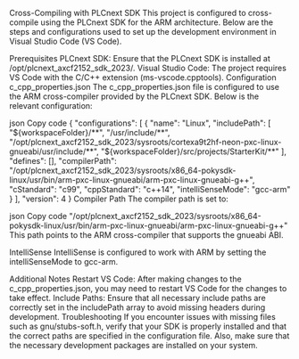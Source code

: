 Cross-Compiling with PLCnext SDK
This project is configured to cross-compile using the PLCnext SDK for the ARM architecture. Below are the steps and configurations used to set up the development environment in Visual Studio Code (VS Code).

Prerequisites
PLCnext SDK: Ensure that the PLCnext SDK is installed at /opt/plcnext_axcf2152_sdk_2023/.
Visual Studio Code: The project requires VS Code with the C/C++ extension (ms-vscode.cpptools).
Configuration
c_cpp_properties.json
The c_cpp_properties.json file is configured to use the ARM cross-compiler provided by the PLCnext SDK. Below is the relevant configuration:

json
Copy code
{
    "configurations": [
        {
            "name": "Linux",
            "includePath": [
                "${workspaceFolder}/**",
                "/usr/include/**",
                "/opt/plcnext_axcf2152_sdk_2023/sysroots/cortexa9t2hf-neon-pxc-linux-gnueabi/usr/include/**",
                "${workspaceFolder}/src/projects/StarterKit/**"
            ],
            "defines": [],
            "compilerPath": "/opt/plcnext_axcf2152_sdk_2023/sysroots/x86_64-pokysdk-linux/usr/bin/arm-pxc-linux-gnueabi/arm-pxc-linux-gnueabi-g++",
            "cStandard": "c99",
            "cppStandard": "c++14",
            "intelliSenseMode": "gcc-arm"
        }
    ],
    "version": 4
}
Compiler Path
The compiler path is set to:

json
Copy code
"/opt/plcnext_axcf2152_sdk_2023/sysroots/x86_64-pokysdk-linux/usr/bin/arm-pxc-linux-gnueabi/arm-pxc-linux-gnueabi-g++"
This path points to the ARM cross-compiler that supports the gnueabi ABI.

IntelliSense
IntelliSense is configured to work with ARM by setting the intelliSenseMode to gcc-arm.

Additional Notes
Restart VS Code: After making changes to the c_cpp_properties.json, you may need to restart VS Code for the changes to take effect.
Include Paths: Ensure that all necessary include paths are correctly set in the includePath array to avoid missing headers during development.
Troubleshooting
If you encounter issues with missing files such as gnu/stubs-soft.h, verify that your SDK is properly installed and that the correct paths are specified in the configuration file. Also, make sure that the necessary development packages are installed on your system.